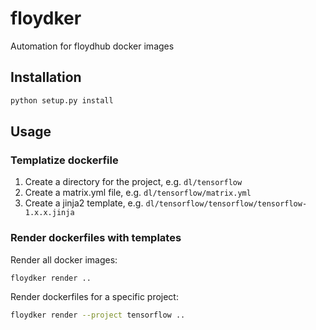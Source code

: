floydker
========

Automation for floydhub docker images


Installation
------------

```bash
python setup.py install
```


Usage
-----

### Templatize dockerfile

1. Create a directory for the project, e.g. `dl/tensorflow`
2. Create a matrix.yml file, e.g. `dl/tensorflow/matrix.yml`
3. Create a jinja2 template, e.g. `dl/tensorflow/tensorflow/tensorflow-1.x.x.jinja`


### Render dockerfiles with templates

Render all docker images:

```bash
floydker render ..
```

Render dockerfiles for a specific project:

```bash
floydker render --project tensorflow ..
```
